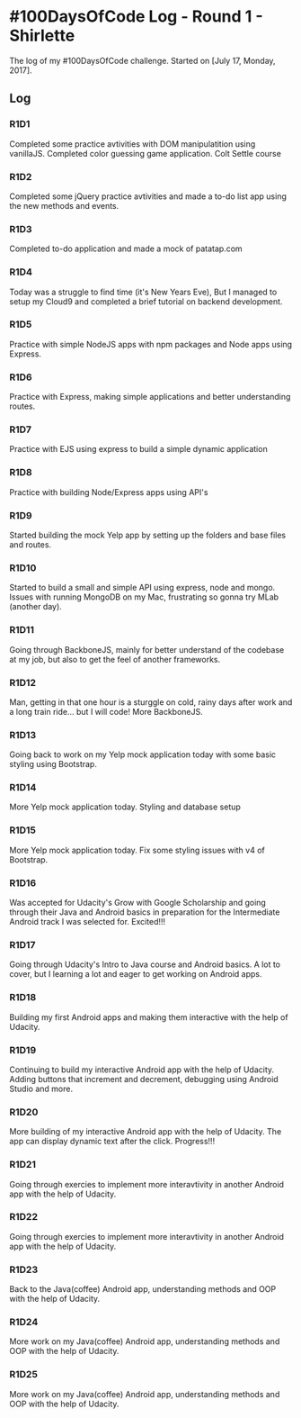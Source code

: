 # #100DaysOfCode Log - Round 1 - Shirlette

The log of my #100DaysOfCode challenge. Started on [July 17, Monday, 2017].

## Log

### R1D1 
Completed some practice avtivities with DOM manipulatition using vanillaJS. Completed color guessing game application. Colt Settle course

### R1D2
Completed some jQuery practice avtivities and made a to-do list app using the new methods and events.

### R1D3
Completed to-do application and made a mock of patatap.com

### R1D4
Today was a struggle to find time (it's New Years Eve), But I managed to setup my Cloud9 and completed a brief tutorial on backend development.

### R1D5
Practice with simple NodeJS apps with npm packages and Node apps using Express.

### R1D6
Practice with Express, making simple applications and better understanding routes.

### R1D7
Practice with EJS using express to build a simple dynamic application

### R1D8
Practice with building Node/Express apps using API's

### R1D9
Started building the mock Yelp app by setting up the folders and base files and routes.

### R1D10
Started to build a small and simple API using express, node and mongo. Issues with running MongoDB on my Mac, frustrating so gonna try MLab  (another day).

### R1D11
Going through BackboneJS, mainly for better understand of the codebase at my job, but also to get the feel of another frameworks.

### R1D12
Man, getting in that one hour is a sturggle on cold, rainy days after work and a long train ride... but I will code! More BackboneJS.

### R1D13
Going back to work on my Yelp mock application today with some basic styling using Bootstrap.

### R1D14
More Yelp mock application today. Styling and database setup

### R1D15
More Yelp mock application today. Fix some styling issues with v4 of Bootstrap.

### R1D16
Was accepted for Udacity's Grow with Google Scholarship and going through their Java and Android basics in preparation for the Intermediate Android track I was selected for. Excited!!!

### R1D17
Going through Udacity's Intro to Java course and Android basics. A lot to cover, but I learning a lot and eager to get working on Android apps.

### R1D18
Building my first Android apps and making them interactive with the help of Udacity.

### R1D19
Continuing to build my interactive Android app with the help of Udacity. Adding buttons that increment and decrement, debugging using Android Studio and more.

### R1D20
More building of my interactive Android app with the help of Udacity. The app can display dynamic text after the click. Progress!!!


### R1D21
Going through exercies to implement more interavtivity in another Android app with the help of Udacity.

### R1D22
Going through exercies to implement more interavtivity in another Android app with the help of Udacity.

### R1D23
Back to the Java(coffee) Android app, understanding methods and OOP with the help of Udacity.

### R1D24
More work on my Java(coffee) Android app, understanding methods and OOP with the help of Udacity.

### R1D25
More work on my Java(coffee) Android app, understanding methods and OOP with the help of Udacity.
